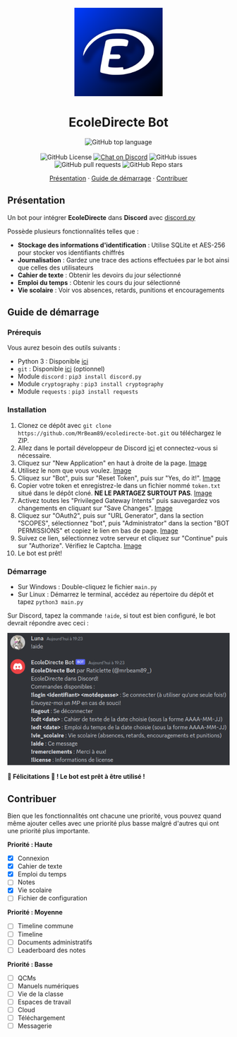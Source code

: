 <p align="center">
    <img src="docs/bot_icon.png" alt="Logo d'EcoleDirecte Bot" width=200 height=200/>
</p>
<div style="text-align:center;">
  <h1>EcoleDirecte Bot</h1>
</div>

<p align="center">
    <img alt="GitHub top language" src="https://img.shields.io/github/languages/top/MrBeam89/ecoledirecte-bot?style=for-the-badge&logo=python">
    <br />
    <br />
    <img alt="GitHub License" src="https://img.shields.io/github/license/MrBeam89/ecoledirecte-bot">
    <a href="https://discord.gg/NcV2wqu57s"><img alt="Chat on Discord" src="https://img.shields.io/discord/1154770504616517734?style=flat" /></a>
    <img alt="GitHub issues" src="https://img.shields.io/github/issues/MrBeam89/ecoledirecte-bot">
    <img alt="GitHub pull requests" src="https://img.shields.io/github/issues-pr/MrBeam89/ecoledirecte-bot">
    <img alt="GitHub Repo stars" src="https://img.shields.io/github/stars/MrBeam89/ecoledirecte-bot?style=flat">
</p>
<p align="center">
    <a href="#presentation">Présentation</a>
    ·
    <a href="#guide_demarrage">Guide de démarrage</a>
    ·
    <a href="#contribuer">Contribuer</a>
</p>
<h2 id="presentation">Présentation</h2>

Un bot pour intégrer **EcoleDirecte** dans **Discord** avec [discord.py](https://github.com/Rapptz/discord.py)

Possède plusieurs fonctionnalités telles que :

- **Stockage des informations d'identification** : Utilise SQLite et AES-256 pour stocker vos identifiants chiffrés
- **Journalisation** : Gardez une trace des actions effectuées par le bot ainsi que celles des utilisateurs
- **Cahier de texte** : Obtenir les devoirs du jour sélectionné
- **Emploi du temps** : Obtenir les cours du jour sélectionné
- **Vie scolaire** : Voir vos absences, retards, punitions et encouragements

<h2 id="guide_demarrage">Guide de démarrage</h2>

### Prérequis

Vous aurez besoin des outils suivants :

- Python 3 : Disponible [ici](https://www.python.org/)
- `git` : Disponible [ici](https://git-scm.com/downloads) (optionnel)
- Module `discord` : `pip3 install discord.py`
- Module `cryptography` : `pip3 install cryptography`
- Module `requests` : `pip3 install requests`

### Installation

1. Clonez ce dépôt avec `git clone https://github.com/MrBeam89/ecoledirecte-bot.git` ou téléchargez le ZIP.
2. Allez dans le portail développeur de Discord [ici](https://discord.com/developers/applications) et connectez-vous si nécessaire.
3. Cliquez sur "New Application" en haut à droite de la page. [Image](docs/etape_3.png)
4. Utilisez le nom que vous voulez. [Image](docs/etape_4.png)
5. Cliquez sur "Bot", puis sur "Reset Token", puis sur "Yes, do it!". [Image](docs/etape_5.png)
6. Copier votre token et enregistrez-le dans un fichier nommé `token.txt` situé dans le dépôt cloné. **NE LE PARTAGEZ SURTOUT PAS**. [Image](docs/etape_6.png)
7. Activez toutes les "Privileged Gateway Intents" puis sauvegardez vos changements en cliquant sur "Save Changes". [Image](docs/etape_7.png)
8. Cliquez sur "OAuth2", puis sur "URL Generator", dans la section "SCOPES", sélectionnez "bot", puis "Administrator" dans la section "BOT PERMISSIONS" et copiez le lien en bas de page. [Image](docs/etape_8.png)
9. Suivez ce lien, sélectionnez votre serveur et cliquez sur "Continue" puis sur "Authorize". Vérifiez le Captcha. [Image](docs/etape_9.png)
10. Le bot est prêt!

### Démarrage

- Sur Windows : Double-cliquez le fichier `main.py`
- Sur Linux : Démarrez le terminal, accédez au répertoire du dépôt et tapez `python3 main.py`

Sur Discord, tapez la commande `!aide`, si tout est bien configuré, le bot devrait répondre avec ceci :

![Commande !aide utilisée](docs/aide.png)

**:tada: Félicitations :tada: ! Le bot est prêt à être utilisé !**

<h2 id="contribuer">Contribuer</h2>

Bien que les fonctionnalités ont chacune une priorité, vous pouvez quand même ajouter celles avec une priorité plus basse malgré d'autres qui ont une priorité plus importante.

**Priorité : Haute**

- [X] Connexion
- [X] Cahier de texte
- [X] Emploi du temps
- [ ] Notes
- [X] Vie scolaire
- [ ] Fichier de configuration

**Priorité : Moyenne**

- [ ] Timeline commune
- [ ] Timeline
- [ ] Documents administratifs
- [ ] Leaderboard des notes

**Priorité : Basse**

- [ ] QCMs
- [ ] Manuels numériques
- [ ] Vie de la classe
- [ ] Espaces de travail
- [ ] Cloud
- [ ] Téléchargement
- [ ] Messagerie
